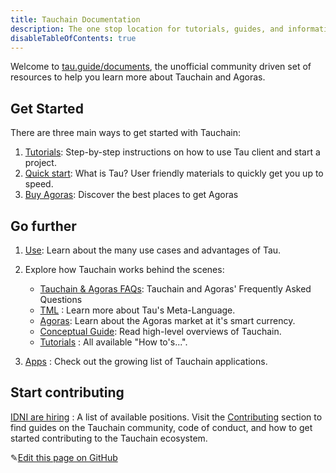 ```yaml
---
title: Tauchain Documentation
description: The one stop location for tutorials, guides, and information about Tauchain and Agoras
disableTableOfContents: true
---
```


Welcome to [tau.guide/documents](tau.guide/documents), the unofficial community driven set of resources to help you learn more about 
Tauchain and Agoras.

## Get Started

There are three main ways to get started with Tauchain:

1. [Tutorials](/docs/tutorial/index.md): Step-by-step instructions on how to use Tau client and start a project.
2. [Quick start](/docs/quick-start.md): What is Tau? User friendly materials to quickly get you up to speed.  
3. [Buy Agoras](/docs/Tutorials/step-by-step-guide-how-to-buy-agoras.md): Discover the best places to get Agoras

## Go further

1. [Use](/docs/what-is-tauchain-tau.md#businessuse-cases): Learn about the many use cases and advantages of Tau.

2. Explore how Tauchain works behind the scenes:

   - [Tauchain & Agoras FAQs](/docs/tauchain-agoras-faqs.md): Tauchain and Agoras' Frequently Asked Questions
   - [TML](/docs/what-is-tauchain-tau.md#tml) : Learn more about Tau's Meta-Language.
   - [Agoras](/docs/what-is-tauchain-tau.md#agoras): Learn about the Agoras market at it's smart currency.
   - [Conceptual Guide](/docs/tau-conceptual-guide.md/): Read high-level overviews of Tauchain.
   - [Tutorials](/docs/tutorials/index.nd) : All available "How to's...".

3. [Apps](/apps/) : Check out the growing list of Tauchain applications.

## Start contributing
[IDNI are hiring](http://www.idni.org/careers/) : A list of available positions.
Visit the [Contributing](/contributing/) section to find guides on the Tauchain community, code of conduct, and how to get started contributing to the Tauchain ecosystem.

✎[Edit this page on GitHub](https://github.com/TauGuide/tau-guide-documents/blob/master/docs/index.md)
